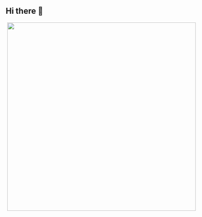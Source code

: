 ## Hi there 👋
 <p align="right">
   <img src ="https://media2.giphy.com/media/v1.Y2lkPTc5MGI3NjExNzhieDB0YXdzNHJiZmRyZDFlb201N3h0Zng5c3d3aXZucTVkbWp4ciZlcD12MV9pbnRlcm5hbF9naWZfYnlfaWQmY3Q9Zw/TexuKBfvpWjaIuACrz/giphy.gif" height="500"
     width="500"/>
 </p> 
<!--
**karaghofrane2003-commits/karaghofrane2003-commits** is a ✨ _special_ ✨ repository because its `README.md` (this file) appears on your GitHub profile.

Here are some ideas to get you started:

- 🔭 I’m currently working on ...
- 🌱 I’m currently learning ...
- 👯 I’m looking to collaborate on ...
- 🤔 I’m looking for help with ...
- 💬 Ask me about ...
- 📫 How to reach me: ...
- 😄 Pronouns: ...
- ⚡ Fun fact: ...
-->
